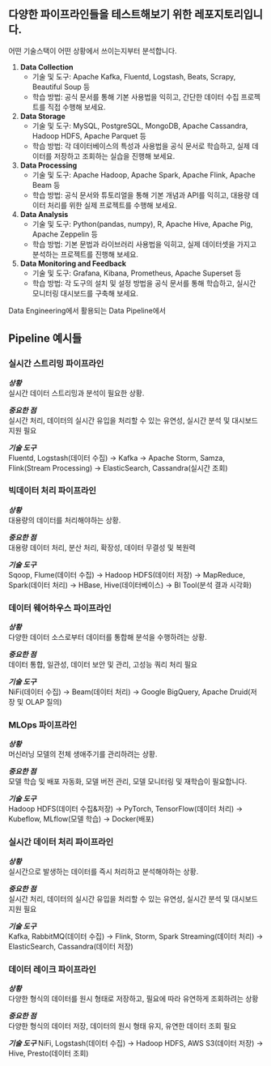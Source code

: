 ## 다양한 파이프라인들을 테스트해보기 위한 레포지토리입니다.

어떤 기술스택이 어떤 상황에서 쓰이는지부터 분석합니다.

1. **Data Collection**
    - 기술 및 도구: Apache Kafka, Fluentd, Logstash, Beats, Scrapy, Beautiful Soup 등
    - 학습 방법: 공식 문서를 통해 기본 사용법을 익히고, 간단한 데이터 수집 프로젝트를 직접 수행해 보세요.
2. **Data Storage**
    - 기술 및 도구: MySQL, PostgreSQL, MongoDB, Apache Cassandra, Hadoop HDFS, Apache Parquet 등
    - 학습 방법: 각 데이터베이스의 특성과 사용법을 공식 문서로 학습하고, 실제 데이터를 저장하고 조회하는 실습을 진행해 보세요.
3. **Data Processing**
    - 기술 및 도구: Apache Hadoop, Apache Spark, Apache Flink, Apache Beam 등
    - 학습 방법: 공식 문서와 튜토리얼을 통해 기본 개념과 API를 익히고, 대용량 데이터 처리를 위한 실제 프로젝트를 수행해 보세요.
4. **Data Analysis**
    - 기술 및 도구: Python(pandas, numpy), R, Apache Hive, Apache Pig, Apache Zeppelin 등
    - 학습 방법: 기본 문법과 라이브러리 사용법을 익히고, 실제 데이터셋을 가지고 분석하는 프로젝트를 진행해 보세요.
5. **Data Monitoring and Feedback**
    - 기술 및 도구: Grafana, Kibana, Prometheus, Apache Superset 등
    - 학습 방법: 각 도구의 설치 및 설정 방법을 공식 문서를 통해 학습하고, 실시간 모니터링 대시보드를 구축해 보세요.

Data Engineering에서 활용되는 Data Pipeline에서 

## Pipeline 예시들
### 실시간 스트리밍 파이프라인

***상황***  
실시간 데이터 스트리밍과 분석이 필요한 상황.

***중요한 점***  
실시간 처리, 데이터의 실시간 유입을 처리할 수 있는 유연성, 실시간 분석 및 대시보드 지원 필요

***기술 도구***  
Fluentd, Logstash(데이터 수집) -> Kafka -> Apache Storm, Samza, Flink(Stream Processing) -> ElasticSearch, Cassandra(실시간 조회)


### 빅데이터 처리 파이프라인

***상황***  
대용량의 데이터를 처리해야하는 상황.

***중요한 점***  
대용량 데이터 처리, 분산 처리, 확장성, 데이터 무결성 및 복원력

***기술 도구***  
Sqoop, Flume(데이터 수집) -> Hadoop HDFS(데이터 저장) -> MapReduce, Spark(데이터 처리) -> HBase, Hive(데이터베이스) -> BI Tool(분석 결과 시각화)


### 데이터 웨어하우스 파이프라인

***상황***  
다양한 데이터 소스로부터 데이터를 통합해 분석을 수행하려는 상황.

***중요한 점***  
데이터 통합, 일관성, 데이터 보안 및 관리, 고성능 쿼리 처리 필요

***기술 도구***  
NiFi(데이터 수집) -> Beam(데이터 처리) -> Google BigQuery, Apache Druid(저장 및 OLAP 질의)


### MLOps 파이프라인
***상황***  
머신러닝 모델의 전체 생애주기를 관리하려는 상황.  

***중요한 점***  
모델 학습 및 배포 자동화, 모델 버전 관리, 모델 모니터링 및 재학습이 필요합니다.  

***기술 도구***  
Hadoop HDFS(데이터 수집&저장) -> PyTorch, TensorFlow(데이터 처리) -> Kubeflow, MLflow(모델 학습) -> Docker(배포)


### 실시간 데이터 처리 파이프라인
***상황***  
실시간으로 발생하는 데이터를 즉시 처리하고 분석해야하는 상황.

***중요한 점***  
실시간 처리, 데이터의 실시간 유입을 처리할 수 있는 유연성, 실시간 분석 및 대시보드 지원 필요  

***기술 도구***  
Kafka, RabbitMQ(데이터 수집) -> Flink, Storm, Spark Streaming(데이터 처리) -> ElasticSearch, Cassandra(데이터 저장)


### 데이터 레이크 파이프라인
***상황***  
다양한 형식의 데이터를 원시 형태로 저장하고, 필요에 따라 유연하게 조회하려는 상황

***중요한 점***  
다양한 형식의 데이터 저장, 데이터의 원시 형태 유지, 유연한 데이터 조회 필요

***기술 도구***
NiFi, Logstash(데이터 수집) -> Hadoop HDFS, AWS S3(데이터 저장) -> Hive, Presto(데이터 조회)